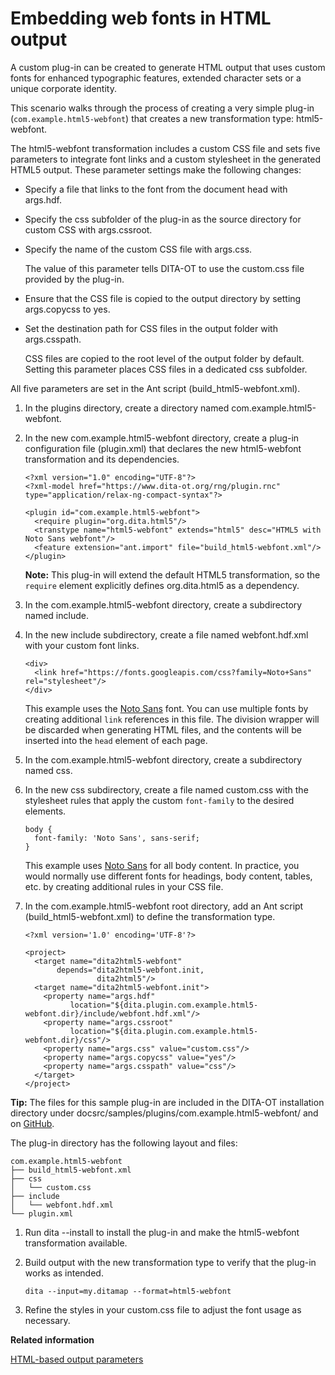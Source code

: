 # Embedding web fonts in HTML output

A custom plug-in can be created to generate HTML output that uses custom fonts for enhanced typographic features, extended character sets or a unique corporate identity.

This scenario walks through the process of creating a very simple plug-in \(`com.example.html5-webfont`\) that creates a new transformation type: html5-webfont.

The html5-webfont transformation includes a custom CSS file and sets five parameters to integrate font links and a custom stylesheet in the generated HTML5 output. These parameter settings make the following changes:

-   Specify a file that links to the font from the document head with args.hdf.

-   Specify the css subfolder of the plug-in as the source directory for custom CSS with args.cssroot.

-   Specify the name of the custom CSS file with args.css.

    The value of this parameter tells DITA-OT to use the custom.css file provided by the plug-in.

-   Ensure that the CSS file is copied to the output directory by setting args.copycss to yes.

-   Set the destination path for CSS files in the output folder with args.csspath.

    CSS files are copied to the root level of the output folder by default. Setting this parameter places CSS files in a dedicated css subfolder.


All five parameters are set in the Ant script \(build\_html5-webfont.xml\).

1.  In the plugins directory, create a directory named com.example.html5-webfont.

2.  In the new com.example.html5-webfont directory, create a plug-in configuration file \(plugin.xml\) that declares the new html5-webfont transformation and its dependencies.

    ```
    <?xml version="1.0" encoding="UTF-8"?>
    <?xml-model href="https://www.dita-ot.org/rng/plugin.rnc" type="application/relax-ng-compact-syntax"?>
    
    <plugin id="com.example.html5-webfont">
      <require plugin="org.dita.html5"/>
      <transtype name="html5-webfont" extends="html5" desc="HTML5 with Noto Sans webfont"/>
      <feature extension="ant.import" file="build_html5-webfont.xml"/>
    </plugin>
    ```

    **Note:** This plug-in will extend the default HTML5 transformation, so the `require` element explicitly defines org.dita.html5 as a dependency.

3.  In the com.example.html5-webfont directory, create a subdirectory named include.

4.  In the new include subdirectory, create a file named webfont.hdf.xml with your custom font links.

    ```
    <div>
      <link href="https://fonts.googleapis.com/css?family=Noto+Sans" rel="stylesheet"/>
    </div>
    ```

    This example uses the [Noto Sans](https://fonts.google.com/specimen/Noto+Sans) font. You can use multiple fonts by creating additional `link` references in this file. The division wrapper will be discarded when generating HTML files, and the contents will be inserted into the `head` element of each page.

5.  In the com.example.html5-webfont directory, create a subdirectory named css.

6.  In the new css subdirectory, create a file named custom.css with the stylesheet rules that apply the custom `font-family` to the desired elements.

    ```
    body {
      font-family: 'Noto Sans', sans-serif;
    }
    ```

    This example uses [Noto Sans](https://fonts.google.com/specimen/Noto+Sans) for all body content. In practice, you would normally use different fonts for headings, body content, tables, etc. by creating additional rules in your CSS file.

7.  In the com.example.html5-webfont root directory, add an Ant script \(build\_html5-webfont.xml\) to define the transformation type.

    ```
    <?xml version='1.0' encoding='UTF-8'?>
    
    <project>
      <target name="dita2html5-webfont"
           depends="dita2html5-webfont.init,
                    dita2html5"/>
      <target name="dita2html5-webfont.init">
        <property name="args.hdf"
              location="${dita.plugin.com.example.html5-webfont.dir}/include/webfont.hdf.xml"/>
        <property name="args.cssroot"
              location="${dita.plugin.com.example.html5-webfont.dir}/css"/>
        <property name="args.css" value="custom.css"/>
        <property name="args.copycss" value="yes"/>
        <property name="args.csspath" value="css"/>
      </target>
    </project>
    ```


**Tip:** The files for this sample plug-in are included in the DITA-OT installation directory under docsrc/samples/plugins/com.example.html5-webfont/ and on [GitHub](https://github.com/dita-ot/docs/tree/develop/samples/plugins/com.example.html5-webfont).

The plug-in directory has the following layout and files:

```
com.example.html5-webfont
├── build_html5-webfont.xml
├── css
│   └── custom.css
├── include
│   └── webfont.hdf.xml
└── plugin.xml
```

1.  Run dita --install to install the plug-in and make the html5-webfont transformation available.
2.  Build output with the new transformation type to verify that the plug-in works as intended.

    ```
    dita --input=my.ditamap --format=html5-webfont
    ```

3.  Refine the styles in your custom.css file to adjust the font usage as necessary.

**Related information**  


[HTML-based output parameters](../parameters/parameters-base-html.md)

